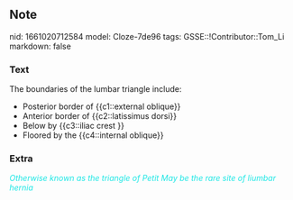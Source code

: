 ## Note
nid: 1661020712584
model: Cloze-7de96
tags: GSSE::!Contributor::Tom_Li
markdown: false

### Text
The boundaries of the lumbar triangle include:

- Posterior border of {{c1::external oblique}}
- Anterior border of {{c2::latissimus dorsi}}
- Below by {{c3::iliac crest }}
- Floored by the {{c4::internal oblique}}

### Extra
<i><font color="#1DE7E5">Otherwise known as the triangle of
Petit</font></i> <i><font color="#1DE7E5">May be the rare site of
liumbar hernia</font></i>
